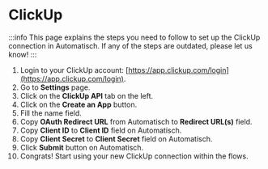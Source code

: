 # ClickUp

:::info
This page explains the steps you need to follow to set up the ClickUp
connection in Automatisch. If any of the steps are outdated, please let us know!
:::

1. Login to your ClickUp account: [https://app.clickup.com/login](https://app.clickup.com/login).
2. Go to **Settings** page.
3. Click on the **ClickUp API** tab on the left.
4. Click on the **Create an App** button.
5. Fill the name field.
6. Copy **OAuth Redirect URL** from Automatisch to **Redirect URL(s)** field.
7. Copy **Client ID** to **Client ID** field on Automatisch.
8. Copy **Client Secret** to **Client Secret** field on Automatisch.
9. Click **Submit** button on Automatisch.
10. Congrats! Start using your new ClickUp connection within the flows.
